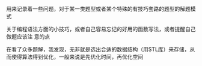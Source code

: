 用来记录着一些问题，对于某⼀类题型或者某个特殊的有技巧套路的题型的解题模式

关于编程语法⽅⾯的⼩技巧，或者⾃⼰容易忘记的好⽤的函数写法，或者提醒⾃⼰做题应该注 意的点

在看了众多题解，我发现，无非就是选出合适的数据结构（用STL库）来存储，从而使得算法得到优化，一般来说是先优化时间，再优化空间